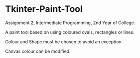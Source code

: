 # Tkinter-Paint-Tool
Assignment 2, Intermediate Programming, 2nd Year of College.

A paint tool based on using coloured ovals, rectangles or lines.

Colour and Shape must be chosen to avoid an exception.

Canvas colour can be modified.
